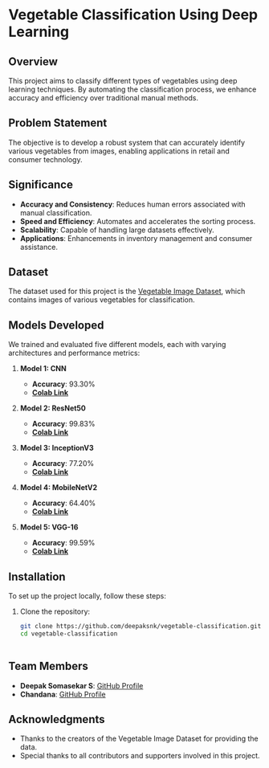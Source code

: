 # Vegetable Classification Using Deep Learning 

## Overview
This project aims to classify different types of vegetables using deep learning techniques. By automating the classification process, we enhance accuracy and efficiency over traditional manual methods.

## Problem Statement
The objective is to develop a robust system that can accurately identify various vegetables from images, enabling applications in retail and consumer technology.

## Significance
- **Accuracy and Consistency**: Reduces human errors associated with manual classification. 
- **Speed and Efficiency**: Automates and accelerates the sorting process. 
- **Scalability**: Capable of handling large datasets effectively.
- **Applications**: Enhancements in inventory management and consumer assistance.

## Dataset
The dataset used for this project is the [Vegetable Image Dataset](https://www.kaggle.com/datasets/misrakahmed/vegetable-image-dataset), which contains images of various vegetables for classification.

## Models Developed
We trained and evaluated five different models, each with varying architectures and performance metrics: 

1. **Model 1: CNN**
   - **Accuracy**: 93.30%
   - **[Colab Link](https://colab.research.google.com/drive/1ydRIZm6uVzy30RNAh6ZteAJUKpeADOfj?usp=sharing)**

2. **Model 2: ResNet50**
   - **Accuracy**: 99.83%
   - **[Colab Link](https://colab.research.google.com/drive/1NbegFew8FAKxLxdzREljIEQbVbwAJFtr?usp=sharing)**

3. **Model 3: InceptionV3**
   - **Accuracy**: 77.20%
   - **[Colab Link](https://colab.research.google.com/drive/1EkeX1AS9lA7KA2uuKnM4_9FSi2Yq9RiF?usp=sharing)**

4. **Model 4: MobileNetV2**
   - **Accuracy**: 64.40%
   - **[Colab Link](https://colab.research.google.com/drive/1yLUMGcSq1WC96-sW6_XNzSEhEcWXytrU?usp=sharing)**

5. **Model 5: VGG-16**
   - **Accuracy**: 99.59%
   - **[Colab Link](https://colab.research.google.com/drive/1TZ4WxbUCOZLbNOQZF0IVUAwlsxLUV805?usp=sharing)**

## Installation
To set up the project locally, follow these steps:

1. Clone the repository:
   ```bash
   git clone https://github.com/deepaksnk/vegetable-classification.git
   cd vegetable-classification
 

## Team Members
- **Deepak Somasekar S**: [GitHub Profile](https://github.com/deepaksnk)
- **Chandana**: [GitHub Profile](https://github.com/chandu1206s)

## Acknowledgments
- Thanks to the creators of the Vegetable Image Dataset for providing the data.
- Special thanks to all contributors and supporters involved in this project.

